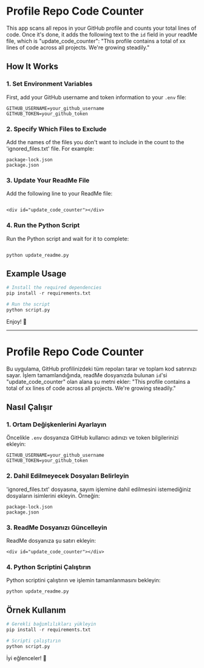 # Profile Repo Code Counter

This app scans all repos in your GitHub profile and counts your total lines of code. Once it's done, it adds the following text to the `id` field in your readMe file, which is "update_code_counter":
"This profile contains a total of xx lines of code across all projects. We're growing steadily."

## How It Works

### 1. Set Environment Variables

First, add your GitHub username and token information to your `.env` file:
```env
GITHUB_USERNAME=your_github_username
GITHUB_TOKEN=your_github_token
```

### 2. Specify Which Files to Exclude

Add the names of the files you don't want to include in the count to the 'ignored_files.txt' file. For example:
```
package-lock.json
package.json
```

### 3. Update Your ReadMe File

Add the following line to your ReadMe file:
```

<div id="update_code_counter"></div>
```

### 4. Run the Python Script
Run the Python script and wait for it to complete:
```

python update_readme.py
```

## Example Usage

```python
# Install the required dependencies
pip install -r requirements.txt

# Run the script
python script.py

```

Enjoy! 🎉 

----


# Profile Repo Code Counter

Bu uygulama, GitHub profilinizdeki tüm repoları tarar ve toplam kod satırınızı sayar. İşlem tamamlandığında, readMe dosyanızda bulunan `id`'si "update_code_counter" olan alana şu metni ekler: 
"This profile contains a total of xx lines of code across all projects. We're growing steadily."

## Nasıl Çalışır

### 1. Ortam Değişkenlerini Ayarlayın

Öncelikle `.env` dosyanıza GitHub kullanıcı adınızı ve token bilgilerinizi ekleyin:
```env
GITHUB_USERNAME=your_github_username
GITHUB_TOKEN=your_github_token
```

### 2. Dahil Edilmeyecek Dosyaları Belirleyin

'ignored_files.txt' dosyasına, sayım işlemine dahil edilmesini istemediğiniz dosyaların isimlerini ekleyin. Örneğin:
``` 
package-lock.json
package.json
 ```

 ### 3. ReadMe Dosyanızı Güncelleyin

 ReadMe dosyanıza şu satırı ekleyin:
 ``` 
 <div id="update_code_counter"></div>
 ```

 ### 4. Python Scriptini Çalıştırın
 Python scriptini çalıştırın ve işlemin tamamlanmasını bekleyin:
 ```
 python update_readme.py
 ```

## Örnek Kullanım

```python 
# Gerekli bağımlılıkları yükleyin
pip install -r requirements.txt

# Scripti çalıştırın
python script.py

```

İyi eğlenceler! 🎉
